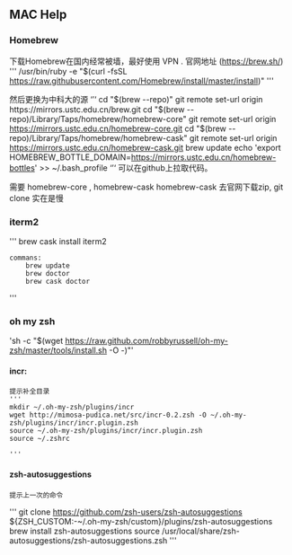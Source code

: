 ## MAC Help 

### Homebrew

下载Homebrew在国内经常被墙，最好使用 VPN . 官网地址 (https://brew.sh/)
'''
    /usr/bin/ruby -e "$(curl -fsSL https://raw.githubusercontent.com/Homebrew/install/master/install)"
'''

然后更换为中科大的源
‘’‘
    cd "$(brew --repo)"
    git remote set-url origin https://mirrors.ustc.edu.cn/brew.git
    cd "$(brew --repo)/Library/Taps/homebrew/homebrew-core"
    git remote set-url origin https://mirrors.ustc.edu.cn/homebrew-core.git
    cd "$(brew --repo)/Library/Taps/homebrew/homebrew-cask"
    git remote set-url origin https://mirrors.ustc.edu.cn/homebrew-cask.git
    brew update
    echo 'export HOMEBREW_BOTTLE_DOMAIN=https://mirrors.ustc.edu.cn/homebrew-bottles' >> ~/.bash_profile
‘’‘
可以在github上拉取代码。

需要 homebrew-core , homebrew-cask 
homebrew-cask 去官网下载zip, git clone 实在是慢

### iterm2

'''
    brew cask install iterm2

    commans: 
        brew update 
        brew doctor 
        brew cask doctor
'''

### oh my zsh

'sh -c "$(wget https://raw.github.com/robbyrussell/oh-my-zsh/master/tools/install.sh -O -)"'

#### incr: 
    提示补全目录
    '''
    mkdir ~/.oh-my-zsh/plugins/incr
    wget http://mimosa-pudica.net/src/incr-0.2.zsh -O ~/.oh-my-zsh/plugins/incr/incr.plugin.zsh
    source ~/.oh-my-zsh/plugins/incr/incr.plugin.zsh
    source ~/.zshrc

    '''

#### zsh-autosuggestions
    提示上一次的命令
'''
    git clone https://github.com/zsh-users/zsh-autosuggestions ${ZSH_CUSTOM:-~/.oh-my-zsh/custom}/plugins/zsh-autosuggestions
    brew install zsh-autosuggestions
    source /usr/local/share/zsh-autosuggestions/zsh-autosuggestions.zsh
'''





